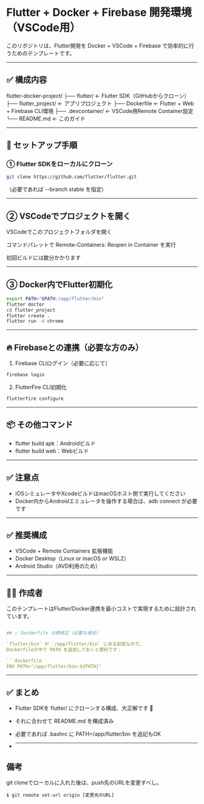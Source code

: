 # Flutter + Docker + Firebase 開発環境（VSCode用）
このリポジトリは、Flutter開発を Docker + VSCode + Firebase で効率的に行うためのテンプレートです。

---
## ✅ 構成内容
flutter-docker-project/ ├── flutter/ ← Flutter SDK（GitHubからクローン） ├── flutter_project/ ← アプリプロジェクト ├── Dockerfile ← Flutter + Web + Firebase CLI環境 ├── .devcontainer/ ← VSCode用Remote Container設定 └── README.md ← このガイド

---
## 🧩 セットアップ手順
### ① Flutter SDKをローカルにクローン
```bash
git clone https://github.com/flutter/flutter.git
```
（必要であれば --branch stable を指定）

---
## ② VSCodeでプロジェクトを開く
VSCodeでこのプロジェクトフォルダを開く

コマンドパレットで Remote-Containers: Reopen in Container を実行

初回ビルドには数分かかります

---
## ③ Docker内でFlutter初期化
```bash
export PATH="$PATH:/app/flutter/bin"
flutter doctor
cd flutter_project
flutter create .
flutter run -d chrome
```
---
## 🔥 Firebaseとの連携（必要な方のみ）
1. Firebase CLIログイン（必要に応じて）
```bash
firebase login
```
2. FlutterFire CLI初期化
```bash
flutterfire configure
```
---
## 📦 その他コマンド
* flutter build apk：Androidビルド
* flutter build web：Webビルド
---
## ✅ 注意点
* iOSシミュレータやXcodeビルドはmacOSホスト側で実行してください
* Docker内からAndroidエミュレータを操作する場合は、adb connect が必要です
---
## ✅ 推奨構成
* VSCode + Remote Containers 拡張機能
* Docker Desktop（Linux or macOS or WSL2）
* Android Studio（AVD利用のため）
---
## 🧑‍💻 作成者
このテンプレートはFlutter/Docker連携を最小コストで実現するために設計されています。
```yaml

## ✅ Dockerfile の微修正（必要な場合）

`flutter/bin` が `/app/flutter/bin` にある前提なので、  
Dockerfileの中で PATH を追加しておくと便利です：

```dockerfile
ENV PATH="/app/flutter/bin:${PATH}"

```
---
## ✅ まとめ
* Flutter SDKを flutter/ にクローンする構成、大正解です 💯
* それに合わせて README.md を構成済み
* 必要であれば .bashrc に PATH=/app/flutter/bin を追記もOK

* ---
## 備考
git cloneでローカルに入れた後は、push先のURLを変更すべし。
```git
$ git remote set-url origin [変更先のURL]
```
